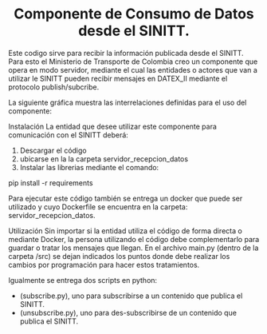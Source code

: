 <h1 align="center"> Componente de Consumo de Datos desde el SINITT.  </h1>

Este codigo sirve para recibir la información publicada desde el SINITT. Para esto el Ministerio de Transporte de Colombia creo un componente que opera en modo servidor, mediante el cual las entidades o actores que van a utilizar le SINITT pueden recibir mensajes en DATEX_II mediante el protocolo publish/subcribe.

La siguiente gráfica muestra las interrelaciones definidas para el uso del componente:


Instalación
La entidad que desee utilizar este componente para comunicación con el SINITT deberá:

1. Descargar el código  
2. ubicarse en la la carpeta servidor_recepcion_datos
3. Instalar las librerias mediante el comando:

pip install -r requirements 

Para ejecutar este código también se entrega un docker que puede ser utilizado y cuyo Dockerfile se encuentra en la carpeta: servidor_recepcion_datos. 

Utilización
Sin importar si la entidad utiliza el código de forma directa o mediante Docker, la persona utilizando el código debe complementarlo para guardar o tratar los mensajes que llegan. En el archivo main.py (dentro de la carpeta /src) se dejan indicados los puntos donde debe realizar los cambios por programación para hacer estos tratamientos.   

Igualmente se entrega dos scripts en python:
- (subscribe.py), uno para subscribirse a un contenido que publica el SINITT.
- (unsubscribe.py), uno para des-subscribirse de un contenido que publica el SINITT.
